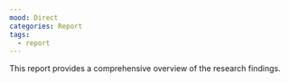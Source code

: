 ```yaml
---
mood: Direct
categories: Report
tags:
  - report
---
```

This report provides a comprehensive overview of the research findings.